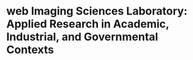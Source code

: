 # web Imaging Sciences Laboratory: Applied Research in Academic, Industrial, and Governmental Contexts
